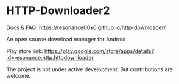 # HTTP-Downloader2

Docs & FAQ: https://resonance00x0.github.io/http-downloader/

An open source download manager for Android

Play store link: https://play.google.com/store/apps/details?id=resonance.http.httpdownloader

The project is not under active development. But contributions are welcome.
